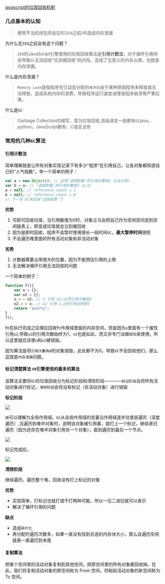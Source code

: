[javascript的垃圾回收机制]([https://codertw.com/%E7%A8%8B%E5%BC%8F%E8%AA%9E%E8%A8%80/682114/](https://codertw.com/程式語言/682114/))

### 几点基本的认知

> 使用不当的闭包将会在IE(`IE9`之前)中造成内存泄漏

为什么在`IE9`之前会有这个问题？

> `IE9`的JavaScript引擎使用的垃圾回收算法是**引用计数法**，对于循环引用将会导致`GC`无法回收“应该被回收”的内存。造成了无意义的内存占用，也就是内存泄漏。

什么是内存泄漏？

> `Memory Leak`是指程序在已动态分配的`堆内存`由于某种原因程序未释放或无法释放，造成系统内存的浪费，导致程序运行速度减慢或程序崩溃等严重后果。

什么是`GC`

> Garbage Collection的缩写，意为垃圾回收,高级语言一般都有`GC`java，python，JavaScript都有，C语言没有

###  常用的几种`GC`算法

####  **引用计数法**

简单理解就是让所有对象实现记录下有多少“程序”在引用自己，让各对象都知道自己的“人气指数”。举一个简单的例子：

```js
var a = new Object(); // 此時'這個對象'的引用計數為1（a在引用）
var b = a; // ‘這個對象’的引用計數是2（a,b）
a = null; // reference_count = 1
b = null; // reference_count = 0 
// 下一步 GC來回收‘這個對象’了
```

**优势**

1.  可即可回收垃圾，当引用数值为0时，对象立马会把自己作为空闲空间连到空闲链表上，即变成垃圾就会立刻被回收
2. 因为是即时回收，程序不会暂时使用很长一段时间`GC`，**最大暂停时间**很短
3. 不会遍历堆里面的所有活动对象和非活动对象

**劣势**

1. 计数器需要占用很大的位置，因为不能预估引用的上限
2. 无法解决循环引用无法回收的问题

一个简单的例子：

```js
function f(){
    var o = {};
    var o2 = {};
    o.a = o2; // o 引用 o2,o2的引用次數是1
    o2.a = o; // o2 引用 o,o的引用此時是1
    return "azerty";
}
f();
```

fn在执行完成之后理应回收fn作用域里面的内存空间，但是因为`o`里面有一个属性引用`o2`,导致`o2`的引用次数始终为1，`o2`也是如此，而又非专门当做`閉包`来使用，所以这里就应该使`o`和`o2`被销毁。

因为算法是将`引用次數為0`的对象销毁，此处都不为0，导致`GC`不会回收他们，那么这就是`內存洩漏`问题。

#### **标记清楚算法**  `V8`引擎使用的最多的算法

该算法主要将`GC`的垃圾回收分为标记阶段和清除阶段————`标记阶段`会将所有活动对象进行标记，`清除阶段`会将没有标记（非活动对象）进行销毁

**标记阶段**

![](https://codertw.com/wp-content/uploads/img/dyJ9w9d1eW.jpg)

`根`可以理解为全局作用域，`GC`从全局作用域的变量沿作用域逐步往里层遍历（深度遍历）,当遍历到堆中对象时，说明该对象被引用着，就打上一个标记，继续递归遍历（因为还存在堆中对象引用另一个对象），直到遍历到最后一个节点。

![](https://codertw.com/wp-content/uploads/img/UdxyXN2bg0.jpg)

标记完成后，

![](https://codertw.com/wp-content/uploads/img/trYb92Np9S.jpg)

**清除阶段**

继续遍历，遍历整个堆，回收没有打上标记的对象

**优势**

- 实现简单，打标记也就打或不打两种可能，所以一位二进位就可以表示
- 解决了循环引用的问题

**缺点**

- 造成`碎片化`
- 再分配时遍历次数多，如果一直没有找到合适的内存块大小，那么会遍历空闲链表一直遍历到末尾

#### 复制算法

把某个空间里的活动对象复制到其他空间，把原空间里的所有对象都回收掉。在此，我们将复制活动对象的原空间称为 From 空间，将粘贴活动对象的新空间称为 To 空间。

